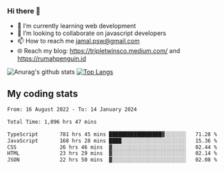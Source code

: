 ### Hi there 👋

<!--
**padepokanpenguin/padepokanpenguin** is a ✨ _special_ ✨ repository because its `README.md` (this file) appears on your GitHub profile.
-->

- 🌱 I’m currently learning  web development
- 👯 I’m looking to collaborate on javascript developers
- 📫 How to reach me jamal.psw@gmail.com
- 🌐 Reach my blog:
   https://tripletwinsco.medium.com/ and
   https://rumahpenguin.id

![Anurag's github stats](https://github-readme-stats.vercel.app/api?username=padepokanpenguin&count_private=true&disable_animations=false&show_icons=true&theme=default)
[![Top Langs](https://github-readme-stats.vercel.app/api/top-langs/?username=padepokanpenguin&theme=default&layout=compact)](https://github.com/padepokanpenguin)

## My coding stats

<!--START_SECTION:waka-->

```txt
From: 16 August 2022 - To: 14 January 2024

Total Time: 1,096 hrs 47 mins

TypeScript       781 hrs 45 mins █████████████████▓░░░░░░░   71.28 %
JavaScript       168 hrs 28 mins ████░░░░░░░░░░░░░░░░░░░░░   15.36 %
CSS              26 hrs 46 mins  ▓░░░░░░░░░░░░░░░░░░░░░░░░   02.44 %
HTML             23 hrs 29 mins  ▓░░░░░░░░░░░░░░░░░░░░░░░░   02.14 %
JSON             22 hrs 50 mins  ▓░░░░░░░░░░░░░░░░░░░░░░░░   02.08 %
```

<!--END_SECTION:waka-->


